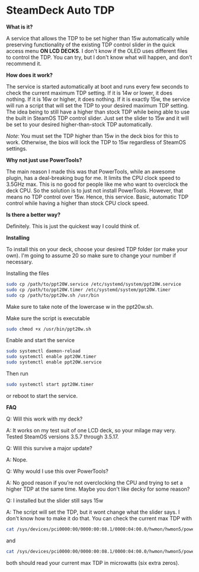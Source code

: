 # SteamDeck Auto TDP

**What is it?**

A service that allows the TDP to be set higher than 15w automatically while preserving functionality of the existing TDP control slider in the quick access menu **ON LCD DECKS**. I don't know if the OLED uses different files to control the TDP. You can try, but I don't know what will happen, and don’t recommend it.

**How does it work?**

The service is started automatically at boot and runs every few seconds to check the current maximum TDP setting. If it is 14w or lower, it does nothing. If it is 16w or higher, it does nothing. If it is exactly 15w, the service will run a script that will set the TDP to your desired maximum TDP setting. The idea being to still have a higher than stock TDP while being able to use the built in SteamOS TDP control slider. Just set the slider to 15w and it will be set to your desired higher-than-stock TDP automatically. 

*Note*: You must set the TDP higher than 15w in the deck bios for this to work. Otherwise, the bios will lock the TDP to 15w regardless of SteamOS settings.

**Why not just use PowerTools?**

The main reason I made this was that PowerTools, while an awesome plugin, has a deal-breaking bug for me. It limits the CPU clock speed to 3.5GHz max. This is no good for people like me who want to overclock the deck CPU. So the solution is to just not install PowerTools. However, that means no TDP control over 15w. Hence, this service. Basic, automatic TDP control while having a higher than stock CPU clock speed.

**Is there a better way?**

Definitely. This is just the quickest way I could think of.

**Installing**

To install this on your deck, choose your desired TDP folder (or make your own). I'm going to assume 20 so make sure to change your number if necessary.


Installing the files
```bash
sudo cp /path/to/ppt20W.service /etc/systemd/system/ppt20W.service
sudo cp /path/to/ppt20W.timer /etc/systemd/system/ppt20W.timer
sudo cp /path/to/ppt20w.sh /usr/bin
```
Make sure to take note of the lowercase w in the ppt20w.sh.

Make sure the script is executable
```bash
sudo chmod +x /usr/bin/ppt20w.sh
```

Enable and start the service
```bash
sudo systemctl daemon-reload
sudo systemctl enable ppt20W.timer
sudo systemctl enable ppt20W.service
```

Then run
```bash
sudo systemctl start ppt20W.timer
```
or reboot to start the service.

**FAQ**

Q: Will this work with my deck?

A: It works on my test suit of one LCD deck, so your milage may very. Tested SteamOS versions 3.5.7 through 3.5.17.

Q: Will this survive a major update?

A: Nope.

Q: Why would I use this over PowerTools?

A: No good reason if you’re not overclocking the CPU and trying to set a higher TDP at the same time. Maybe you don't like decky for some reason?

Q: I installed but the slider still says 15w

A: The script will set the TDP, but it wont change what the slider says. I don't know how to make it do that. You can check the current max TDP with
  ```bash
  cat /sys/devices/pci0000:00/0000:00:08.1/0000:04:00.0/hwmon/hwmon5/power1_cap
  ```
  and
  ```bash
  cat /sys/devices/pci0000:00/0000:00:08.1/0000:04:00.0/hwmon/hwmon5/power2_cap
  ```
  both should read your current max TDP in microwatts (six extra zeros).
